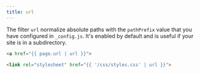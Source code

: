 ```yaml
---
title: url
---
```


The filter `url` normalize absolute paths with the `pathPrefix` value that you have configured in `_config.js`. It's enabled by default and is useful if your site is in a subdirectory.

```html
<a href="{{ page.url | url }}">

<link rel="stylesheet" href="{{ '/css/styles.css' | url }}">
```
